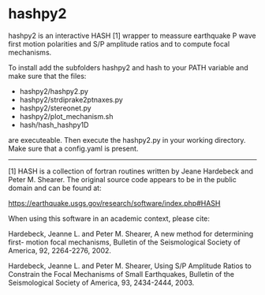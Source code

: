 # hashpy2

hashpy2 is an interactive HASH [1] wrapper to meassure earthquake P wave first
motion polarities and S/P amplitude ratios and to compute focal mechanisms.

To install add the subfolders hashpy2 and hash to your PATH variable and make
sure that the files:

* hashpy2/hashpy2.py
* hashpy2/strdiprake2ptnaxes.py
* hashpy2/stereonet.py
* hashpy2/plot_mechanism.sh
* hash/hash_hashpy1D

are executeable. Then execute the hashpy2.py in your working directory. Make
sure that a config.yaml is present.

---

[1] HASH is a collection of fortran routines written by Jeane Hardebeck and
Peter M. Shearer. The original source code appears to be in the public domain
and can be found at:

https://earthquake.usgs.gov/research/software/index.php#HASH

When using this software in an academic context, please cite:

Hardebeck, Jeanne L. and Peter M. Shearer, A new method for determining first-
motion focal mechanisms, Bulletin of the Seismological Society of America, 92,
2264-2276, 2002.

Hardebeck, Jeanne L. and Peter M. Shearer, Using S/P Amplitude Ratios to
Constrain the Focal Mechanisms of Small Earthquakes, Bulletin of the
Seismological Society of America, 93, 2434-2444, 2003.

